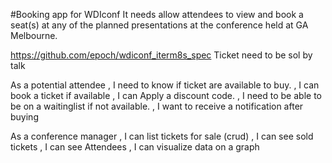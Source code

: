 #Booking app for WDIconf
It needs allow attendees to view and book a seat(s) at any of the planned presentations at the conference held at GA Melbourne.

https://github.com/epoch/wdiconf_iterm8s_spec
Ticket need to be sol by talk


As a potential attendee , I need to know if ticket are available to buy.
                        , I can book a ticket if available
                        , I can Apply a discount code.
                        , I need to be able to be on a waitinglist if not available.
                        , I want to receive a notification after buying

As a conference manager , I can list tickets for sale (crud)
                        , I can see sold tickets
                        , I can see Attendees
                        , I can visualize data on a graph

